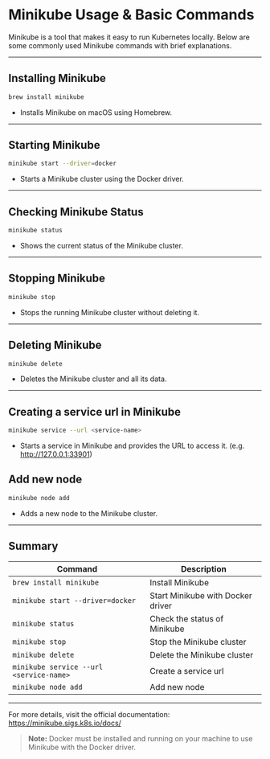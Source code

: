 # Minikube Usage & Basic Commands

Minikube is a tool that makes it easy to run Kubernetes locally. Below are some commonly used Minikube commands with
brief explanations.

---

## Installing Minikube

```bash
brew install minikube
```

- Installs Minikube on macOS using Homebrew.

---

## Starting Minikube

```bash
minikube start --driver=docker
```

- Starts a Minikube cluster using the Docker driver.

---

## Checking Minikube Status

```bash
minikube status
```

- Shows the current status of the Minikube cluster.

---

## Stopping Minikube

```bash
minikube stop
```

- Stops the running Minikube cluster without deleting it.

---

## Deleting Minikube

```bash
minikube delete
```

- Deletes the Minikube cluster and all its data.

---

## Creating a service url in Minikube

```bash
minikube service --url <service-name>
```

- Starts a service in Minikube and provides the URL to access it. (e.g. http://127.0.0.1:33901)

## Add new node

```bash
minikube node add
```

- Adds a new node to the Minikube cluster.

---

## Summary

| Command                                 | Description                       |
|-----------------------------------------|-----------------------------------|
| `brew install minikube`                 | Install Minikube                  |
| `minikube start --driver=docker`        | Start Minikube with Docker driver |
| `minikube status`                       | Check the status of Minikube      |
| `minikube stop`                         | Stop the Minikube cluster         |
| `minikube delete`                       | Delete the Minikube cluster       |
| `minikube service --url <service-name>` | Create a service url              |
| `minikube node add`                     | Add new node                      |

---

For more details, visit the official documentation: https://minikube.sigs.k8s.io/docs/

> **Note:** Docker must be installed and running on your machine to use Minikube with the Docker driver.
